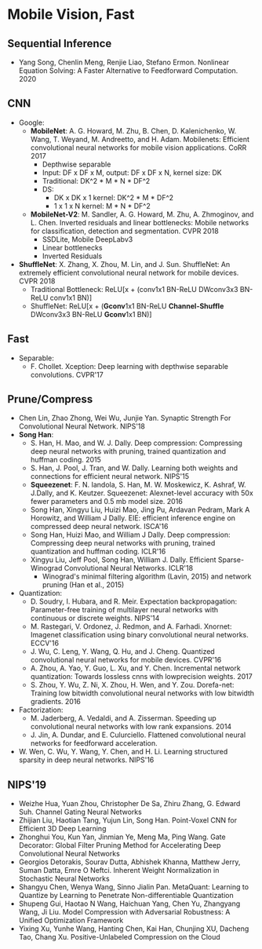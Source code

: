 # Mobile Vision, Fast

## Sequential Inference
- Yang Song, Chenlin Meng, Renjie Liao, Stefano Ermon. Nonlinear Equation Solving: A Faster Alternative to Feedforward Computation. 2020

## CNN
- Google:
	- **MobileNet**: A. G. Howard, M. Zhu, B. Chen, D. Kalenichenko, W. Wang, T. Weyand, M. Andreetto, and H. Adam. Mobilenets: Efficient convolutional neural networks for mobile vision applications. CoRR 2017
		- Depthwise separable
		- Input: DF x DF x M, output: DF x DF x N, kernel size: DK
		- Traditional: DK^2 * M * N * DF^2
		- DS:
			- DK x DK x 1 kernel: DK^2 * M * DF^2
			- 1 x 1 x N kernel: M * N * DF^2
	- **MobileNet-V2**: M. Sandler, A. G. Howard, M. Zhu, A. Zhmoginov, and L. Chen. Inverted residuals and linear bottlenecks: Mobile networks for classification, detection and segmentation. CVPR 2018
		- SSDLite, Mobile DeepLabv3
		- Linear bottlenecks
		- Inverted Residuals
- **ShuffleNet**: X. Zhang, X. Zhou, M. Lin, and J. Sun. ShuffleNet: An extremely efficient convolutional neural network for mobile devices. CVPR 2018
	- Traditional Bottleneck: ReLU[x + (conv1x1 BN-ReLU DWconv3x3 BN-ReLU conv1x1 BN)]
	- ShuffleNet: ReLU[x + (**Gconv**1x1 BN-ReLU **Channel-Shuffle** DWconv3x3 BN-ReLU **Gconv**1x1 BN)]

## Fast
- Separable:
	-  F. Chollet. Xception: Deep learning with depthwise separable convolutions. CVPR'17

## Prune/Compress
- Chen Lin, Zhao Zhong, Wei Wu, Junjie Yan. Synaptic Strength For Convolutional Neural Network. NIPS'18
- **Song Han**:
	- S. Han, H. Mao, and W. J. Dally. Deep compression: Compressing deep neural networks with pruning, trained quantization and huffman coding. 2015
	- S. Han, J. Pool, J. Tran, and W. Dally. Learning both weights and connections for efficient neural network. NIPS'15
	- **Squeezenet**: F. N. Iandola, S. Han, M. W. Moskewicz, K. Ashraf, W. J.Dally, and K. Keutzer. Squeezenet: Alexnet-level accuracy with 50x fewer parameters and 0.5 mb model size. 2016
	- Song Han, Xingyu Liu, Huizi Mao, Jing Pu, Ardavan Pedram, Mark A Horowitz, and William J Dally. EIE: efficient inference engine on compressed deep neural network. ISCA'16
	- Song Han, Huizi Mao, and William J Dally. Deep compression: Compressing deep neural networks with pruning, trained quantization and huffman coding. ICLR'16
	- Xingyu Liu, Jeff Pool, Song Han, William J. Dally. Efficient Sparse-Winograd Convolutional Neural Networks. ICLR'18
		- Winograd's minimal filtering algorithm (Lavin, 2015) and network pruning (Han et al., 2015)
- Quantization:
	- D. Soudry, I. Hubara, and R. Meir. Expectation backpropagation: Parameter-free training of multilayer neural networks with continuous or discrete weights. NIPS'14
	- M. Rastegari, V. Ordonez, J. Redmon, and A. Farhadi. Xnornet: Imagenet classification using binary convolutional neural networks. ECCV'16
	- J. Wu, C. Leng, Y. Wang, Q. Hu, and J. Cheng. Quantized convolutional neural networks for mobile devices. CVPR'16
	- A. Zhou, A. Yao, Y. Guo, L. Xu, and Y. Chen. Incremental network quantization: Towards lossless cnns with lowprecision weights. 2017
	- S. Zhou, Y. Wu, Z. Ni, X. Zhou, H. Wen, and Y. Zou. Dorefa-net: Training low bitwidth convolutional neural networks with low bitwidth gradients. 2016
- Factorization:
	- M. Jaderberg, A. Vedaldi, and A. Zisserman. Speeding up convolutional neural networks with low rank expansions. 2014
	- J. Jin, A. Dundar, and E. Culurciello. Flattened convolutional neural networks for feedforward acceleration.
- W. Wen, C. Wu, Y. Wang, Y. Chen, and H. Li. Learning structured sparsity in deep neural networks. NIPS'16

## NIPS'19
- Weizhe Hua, Yuan Zhou, Christopher De Sa, Zhiru Zhang, G. Edward Suh. Channel Gating Neural Networks
- Zhijian Liu, Haotian Tang, Yujun Lin, Song Han. Point-Voxel CNN for Efficient 3D Deep Learning
- Zhonghui You, Kun Yan, Jinmian Ye, Meng Ma, Ping Wang. Gate Decorator: Global Filter Pruning Method for Accelerating Deep Convolutional Neural Networks
- Georgios Detorakis, Sourav Dutta, Abhishek Khanna, Matthew Jerry, Suman Datta, Emre O Neftci. Inherent Weight Normalization in Stochastic Neural Networks
- Shangyu Chen, Wenya Wang, Sinno Jialin Pan. MetaQuant: Learning to Quantize by Learning to Penetrate Non-differentiable Quantization
- Shupeng Gui, Haotao N Wang, Haichuan Yang, Chen Yu, Zhangyang Wang, Ji Liu. Model Compression with Adversarial Robustness: A Unified Optimization Framework
- Yixing Xu, Yunhe Wang, Hanting Chen, Kai Han, Chunjing XU, Dacheng Tao, Chang Xu. Positive-Unlabeled Compression on the Cloud
